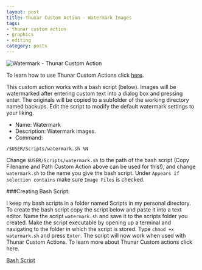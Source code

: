 ```yaml
---
layout: post
title: Thunar Custom Action - Watermark Images
tags:
- thunar custom action
- graphics
- editing
category: posts
---
```

![Watermark - Thunar Custom Action](http://i.imgur.com/0PPOfuI.jpg)

To learn how to use Thunar Custom Actions click [here](https://birchwell.github.io/posts/thunar-custom-action-tutorial-convert-video-to-avi).

This custom action works with a bash script (below). Images will be watermarked after entering custom text into a dialog box and pressing enter. The originals will be copied to a subfolder of the working directory named backups. Edit the script to modify the default watermark settings to your liking.

* Name: Watermark
* Description: Watermark images.
* Command: 

`/$USER/Scripts/watermark.sh %N`

Change `$USER/Scripts/watermark.sh` to the path of the bash script (Copy Filename and Path Custom Action above can be used for this!), and change `watermark.sh` to the name you give the bash script. Under `Appears if selection contains` make sure `Image Files` is checked.

###Creating Bash Script:

I keep my bash scripts in a folder named Scripts in my personal directory. To create the bash script copy the script below and paste it into a text editor. Name the script `watermark.sh` and save it to the scripts folder you created. Make the script executable by opening up a terminal and navigating to the folder in which the script is stored. Type `chmod +x watermark.sh` and press `Enter`. The script will now work when used with Thunar Custom Actions. To learn more about Thunar Custom actions click here.

[Bash Script](https://gist.github.com/Birchwell/4c675025e91d0c70b129)
